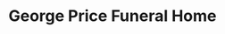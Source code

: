 ---
title: "George Price Funeral Home"
url: /levelland/george-price-funeral-home/
shop: funeral directors
---
